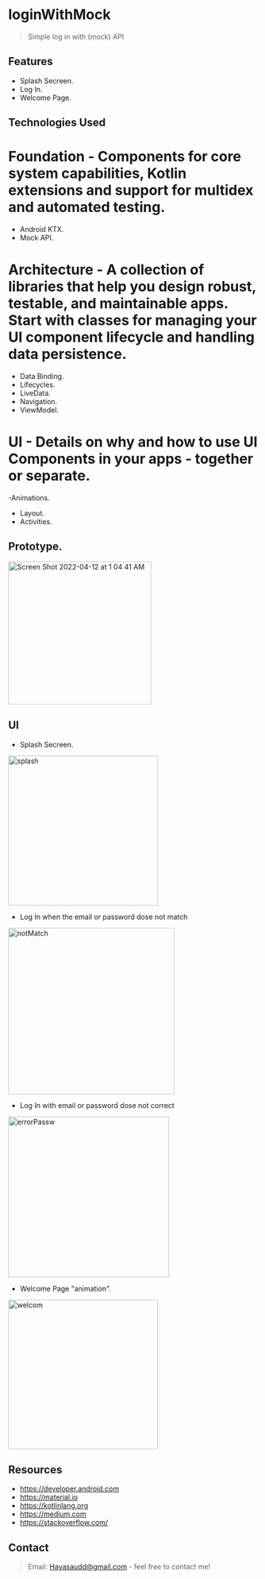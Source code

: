 # loginWithMock
> Simple log in with (mock) API 


## Features
- Splash Secreen.
- Log In.
- Welcome Page.

## Technologies Used
# Foundation - Components for core system capabilities, Kotlin extensions and support for multidex and automated testing.
- Android KTX. 
- Mock API.
# Architecture - A collection of libraries that help you design robust, testable, and maintainable apps. Start with classes for managing your UI component lifecycle and handling data persistence.
- Data Binding. 
- Lifecycles. 
- LiveData. 
- Navigation. 
- ViewModel. 
# UI - Details on why and how to use UI Components in your apps - together or separate.
-Animations. 
- Layout.
- Activities. 
## Prototype.
  <img width="288" alt="Screen Shot 2022-04-12 at 1 04 41 AM" src="https://user-images.githubusercontent.com/92260175/162841266-e6603382-4afe-4c6e-af22-df52096ca20e.png">

## UI
- Splash Secreen.
<img width="302" alt="splash" src="https://user-images.githubusercontent.com/92260175/162843365-8b5ac046-76f3-4fa2-9890-4197a832a34e.png">

- Log In when the email or password dose not match 
<img width="335" alt="notMatch" src="https://user-images.githubusercontent.com/92260175/162843351-7503393a-bce1-4e40-b3d3-aa51565ae3d6.png">


- Log In with email or password dose not correct
<img width="324" alt="errorPassw" src="https://user-images.githubusercontent.com/92260175/162843379-c7c3f57c-82c4-48f4-8e4c-61c176d0a830.png">


- Welcome Page "animation".
<img width="301" alt="welcom" src="https://user-images.githubusercontent.com/92260175/162843461-58523a57-1ed9-4dcc-9e8e-ce90705fa0de.png">


## Resources
- https://developer.android.com
- https://material.io
- https://kotlinlang.org
- https://medium.com
- https://stackoverflow.com/
## Contact
> Email: Hayasaudd@gmail.com - feel free to contact me!

